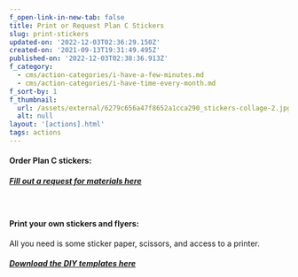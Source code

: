 ```yaml
---
f_open-link-in-new-tab: false
title: Print or Request Plan C Stickers
slug: print-stickers
updated-on: '2022-12-03T02:36:29.150Z'
created-on: '2021-09-13T19:31:49.495Z'
published-on: '2022-12-03T02:38:36.913Z'
f_category:
  - cms/action-categories/i-have-a-few-minutes.md
  - cms/action-categories/i-have-time-every-month.md
f_sort-by: 1
f_thumbnail:
  url: /assets/external/6279c656a47f8652a1cca290_stickers-collage-2.jpg
  alt: null
layout: '[actions].html'
tags: actions
---
```


#### Order Plan C stickers:

##### [Fill out a request for materials here](/stickers)

‍

#### Print your own stickers and flyers:

All you need is some sticker paper, scissors, and access to a printer.

##### [Download the DIY templates here](/diy-stickers-flyers)
